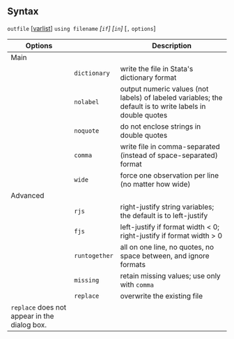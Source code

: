 ## Syntax

`outfile`
\[[varlist](http://www.stata.com/help.cgi?varlist)\]
`using filename` _\[`if`\] \[`in`\]_ \[`,`
`options`\]

| Options                                      |               | Description                                                                                              |
|----------------------------------------------|---------------|----------------------------------------------------------------------------------------------------------|
| Main                                         |               |                                                                                                          |
|                                              | `dictionary`  | write the file in Stata's dictionary format                                                              |
|                                              | `nolabel`     | output numeric values (not labels) of labeled variables; the default is to write labels in double quotes |
|                                              | `noquote`     | do not enclose strings in double quotes                                                                  |
|                                              | `comma`       | write file in comma-separated (instead of space-separated) format                                        |
|                                              | `wide`        | force one observation per line (no matter how wide)                                                      |
| Advanced                                     |               |                                                                                                          |
|                                              | `rjs`         | right-justify string variables; the default is to left-justify                                           |
|                                              | `fjs`         | left-justify if format width &lt; 0; right-justify if format width &gt; 0                                |
|                                              | `runtogether` | all on one line, no quotes, no space between, and ignore formats                                         |
|                                              | `missing`     | retain missing values; use only with `comma`                                                             |
|                                              | `replace`     | overwrite the existing file                                                                              |
| `replace` does not appear in the dialog box. |               |                                                                                                          |
